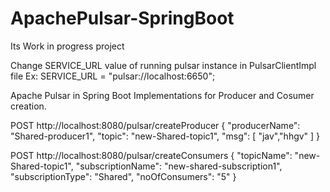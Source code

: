 # ApachePulsar-SpringBoot
Its Work in progress project


Change SERVICE_URL value of running pulsar instance in PulsarClientImpl file
Ex: SERVICE_URL = "pulsar://localhost:6650";

Apache Pulsar in Spring Boot Implementations for Producer and Cosumer creation.

POST http://localhost:8080/pulsar/createProducer
{
  "producerName": "Shared-producer1",
  "topic": "new-Shared-topic1",
  "msg": [ "jav","hhgv" ]
}

POST http://localhost:8080/pulsar/createConsumers
{
  "topicName": "new-Shared-topic1",
  "subscriptionName": "new-shared-subscription1",
  "subscriptionType": "Shared",
  "noOfConsumers": "5"
}
